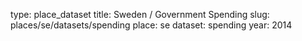 type: place_dataset
title: Sweden / Government Spending
slug: places/se/datasets/spending
place: se
dataset: spending
year: 2014
